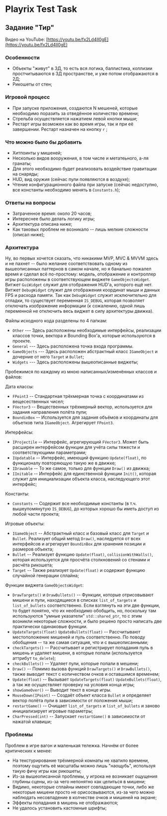 # Playrix Test Task

## Задание "Тир"

Видео на YouTube: [https://youtu.be/fx2Ld4Il0gE](https://youtu.be/fx2Ld4Il0gE)

### Особенности

* Объекты "живут" в 3Д, то есть вся логика, баллистика, коллизии простчитываются в 3Д пространстве, и уже потом отображаются в 2Д;
* Рикошеты от стен;

### Игровой процесс

* При запуске приложения, создаются N мешеней, которые необходимо поразить за отведённое количество времени;
* Стрельба осуществляется нажатием левой кнопки мыши;
* Рестарт игры возможен как во время игры, так и при её завершении. Рестарт назначен на кнопку `r` ;

### Что можно было бы добавить

* Хитпоинты у мишеней;
* Несколько видов вооружения, в том числе и метатеьного, а-ля гранаты;
* Для этого необходимо будет реализовать воздействие гравитации на снаряды;
* HUD, вид оружия (сейчас пули появляются в воздухе);
* Чтение конфигурационного файла при запуске (сейчас недоступно, все константы необходимо менять в `Constants.h`);

### Ответы на вопросы

* Затраченное время: около 20 часов;
* Интереснее было делать логику игры;
* Архитектура описана ниже;
* Как таковых проблем не возникало -- лишь мелкие сложности (описал ниже);

### Архитектура

Ну, во первых хочется сказать, что никакими MVP, MVC & MVVM здесь и не пахнет -- было желание соответствовать одному из вышеописанных паттернов в самом начале, но я банально пожалел время и сделал всё по-простому: модель, отображение и контроллер игры расположены в соответствующем виджете `GameObjectsWidget`. Витжет `GuiWidget` служит для отображения HUD'a, которого ещё нет. Витжет `DebugWidget` служит для отображения координат мыши и данных FPS и расхода памяти. Так как `DebugWidget` служит исключительно для отладки, то существует переменная `IS_DEBUG`, которая позволяет отключать изображение информации (к сожалению, одной лишь переменной не отключить весь виджет в силу архитектуры движка).

Файлы исходного кода разделены по 4 папкам:

* `Other` --- Здесь расположены необходимые интерфейсы, реализации классов точки, вектора и Bounding Box'a, которые используются в проекте.
* `General` --- Здесь расположена точка входа программы.
* `GameObjects` --- Здесь расположен абстрактный класс `IGameObject` и дочерние от него `Target` и `Bullet`;
* `Widgets` --- Здесь расположены вышеописанные виджеты;

Пробежимся по каждому из мною написанных/изменённых классов и файлов:

Дата классы:

* `FPoint3` -- Стандартная трёхмерная точка с координатами из вещесественных чисел;
* `FVector3` -- Вещественных трёхмерный вектор, используется для задания направления полёта пули;
* `BoundinBox` -- Используется для задания объёмов и координаты для объетков типа `IGameObject`. Агрегирует `FPoint3`.

Интерфейсы:

* `IProjectile` -- Интерфейс, агрегирующий `FVector3`. Может быть расширен интерфейсом функции для учёта силы тяжести и соответствующими параметрами;
* `IUpdatable` -- Интерфейс, имеющий функцию `Update(float)`, по функционалу повторяющую такую же в движке;
* `IDrawable` -- То же самое, только для функции `Draw()` из движка;
* `IInitable` -- Интерфейс для единственной функции `Init()`, которая служит для инициализации объекта класса, наследующего этот интерфейс;

Константы:

* `Constants` -- Содержит все необходимые константы (в т.ч. вышеупомянутую `IS_DEBUG`), до которых хорошо бы иметь доступ из любой части проекта;

Игровые объекты:

* `IGameObject` -- Абстрактный класс и базовый класс для `Target` и `Bullet`. Реализует общий метод `Draw()`, наследуется от всех интерфейсов и агрегирует `BoundinBox` для хранения позиции и размеров объекта;
* `Bullet` -- Реализует функцию `Update(float)`, `collisionWithWalls()`, которая используется для просчёта столкновений со стенами и расчёта рикошета;
* `Target` -- Также реализует `Update(float)` и содержит функцию случайной генерации сплайна;

Функции виджета `GameObjectsWidget`:

* `DrawTargets()` и `DrawBullets()` -- Функции, которые отрисовывают мишени и пули, находящиеся в списках  `list_of_targets` и `list_of_bullets` соответственно. Если взглянуть на эти две функции, то будет понятно, что их необходимо обобщить, но, поскольку там используются "умные указатели" `std::shared_ptr`, то с этим возникли некоторые сложности, и было решено просто написать две практически одинаковые функции.
* `UpdateTargets(float)` `UpdateBullets(float)` -- Рассчитывают местоположение мишеней и пуль соответственно. По поводу обобщения -- та же самая ситуация, что и с вышеописанными;
* `checkTargets()` -- Рассчитывает и регистрирует попадания пуль в мишень и удаляет мишени, в которые попали (используется аттрибут `to_delete`);
* `checkBullets()` -- Удаляет пули, которые попали в мешени;
* `Draw()` -- Помимо вызова функций `DrawTargets()` и `DrawBullets()`, также выводит текст с количеством очков и оставшимся временем;
* `Update(float)` -- Вызывает `UpdateTargets(float)` `UpdateBullets(float)`, а так же осуществляет проверку на условия конца игры;
* `showGameOver()` -- Выводит текст в конце игры.
* `MouseDown(IPoint)` -- Создаёт объект класса `Bullet` и определяет вектор полёта пули в зависимости от положения мыши;
* `restartGame()` -- Очищает `list_of_targets` и `list_of_bullets` и заново инициализирует игровые параметры;
* `CharPressed(int)` -- Запускает `restartGame()` в зависимости от нажатой клавиши;

### Проблемы

Проблем в игре вагон и маленькая тележка. Начнём от более критических к менее:

* На текстурирование трёхмерной комнаты не хватило времени, поэтому ощутить её масштабы можно лишь "наощубь", используя такую фичу игры как рикошеты;
* Из-за вышеописанной проблемы, у игрока не возникает ощущения глубины сцены, из-за чего непонятно как целиться в мишени;
* Видимо, некоторые сплайны имеют совпадающие точки, либо же некоторые мишени просто не орисосвываются, из-за чего можно наблюдать несовпадение в колчестве очков и мишеней на экране;
* Эффекты попадания в мишень не отображаются;
* Не удалось установить кастомные шрифты;